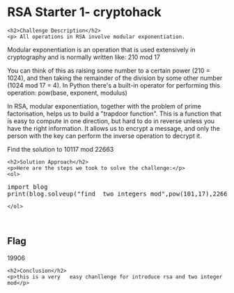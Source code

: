 
<!DOCTYPE html>
<html>

<body>
    <h1>RSA Starter 1- cryptohack</h1>

    <h2>Challenge Description</h2>
    <p> All operations in RSA involve modular exponentiation.

Modular exponentiation is an operation that is used extensively in cryptography and is normally written like: 210 mod 17

You can think of this as raising some number to a certain power (210 = 1024), and then taking the remainder of the division by some other number (1024 mod 17 = 4). In Python there's a built-in operator for performing this operation: pow(base, exponent, modulus)

In RSA, modular exponentiation, together with the problem of prime factorisation, helps us to build a "trapdoor function". This is a function that is easy to compute in one direction, but hard to do in reverse unless you have the right information. It allows us to encrypt a message, and only the person with the key can perform the inverse operation to decrypt it.

Find the solution to 10117 mod 22663

 </p>
 
    <h2>Solution Approach</h2>
    <p>Here are the steps we took to solve the challenge:</p>
    <ol>
<pre>
import blog
print(blog.solveup("find  two integers mod",pow(101,17),22663))
</pre>        
       
    
    </ol>
<br>
    <h2>Flag</h2>
    <p class="flag">19906
</p>

    <h2>Conclusion</h2>
    <p>this is a very   easy chanllenge for introduce rsa and two integer mod</p>
</body>
</html>



